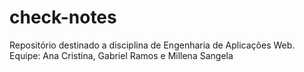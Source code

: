 # check-notes
Repositório destinado a disciplina de Engenharia de Aplicações Web.
Equipe: Ana Cristina, Gabriel Ramos e Millena Sangela
